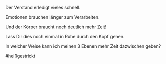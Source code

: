 Der Verstand erledigt vieles schnell.

Emotionen brauchen länger zum Verarbeiten.

Und der Körper braucht noch deutlich mehr Zeit!


Lass Dir dies noch einmal in Ruhe durch den Kopf gehen.

In welcher Weise kann ich meinen 3 Ebenen mehr Zeit dazwischen geben?

#heißgestrickt
